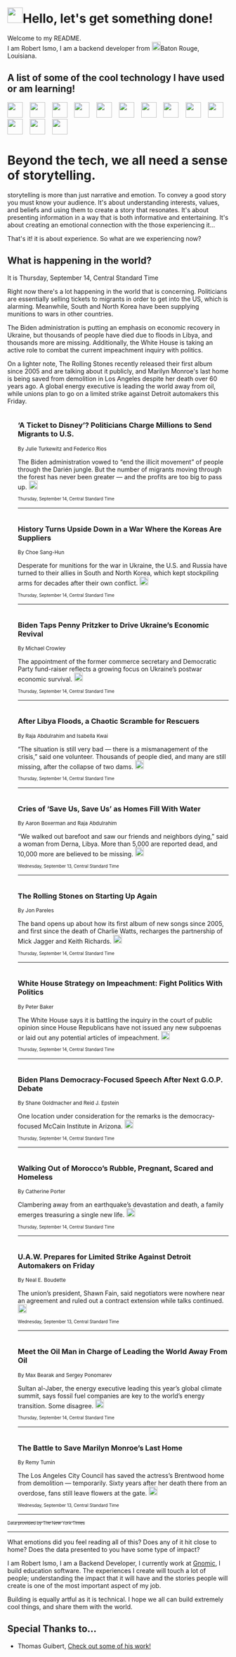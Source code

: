<h1><img src="https://emojis.slackmojis.com/emojis/images/1643514375/3493/hot-coffee.gif?1643514375" width="35"/>Hello, let's get something done!</h1>

<p>Welcome to my README.<br/>
I am Robert Ismo, I am a backend developer from <img src="https://emojis.slackmojis.com/emojis/images/1638395689/50435/moulin_rouge.png?1638395689" width="20"/>Baton Rouge, Louisiana.</p>
<h2>A list of some of the cool technology I have used or am learning!</h2>
<p>
<img src="https://emojis.slackmojis.com/emojis/images/1643516091/21142/meow_bongotap.gif?1643516091" width="35" alt="">
<img src="https://img.shields.io/badge/Favorite%20Frontend%20Framework-SvelteKit-f83903" alt="">
<img src="https://img.shields.io/badge/Second%20Favorite-Vue-40b581" alt="">
<img src="https://img.shields.io/badge/Most%20Used%20Runtime-Nodejs-78b061" alt="">
<img src="https://emojis.slackmojis.com/emojis/images/1643517416/34482/fire.gif?1643517416" width="35" alt="">
<img src="https://img.shields.io/badge/Javascript%20But%20Better-Typescript-0078ca" alt="">
<img src="https://img.shields.io/badge/Favorite%20Language-Elixir-3e244d" alt="">
<img src="https://img.shields.io/badge/Containerize%20Everything-Docker-6ac9ef" alt="">
<img src="https://emojis.slackmojis.com/emojis/images/1643514596/5999/meow_party.gif?1643514596" width="35" alt="">
<img src="https://img.shields.io/badge/API%20Love%20Language-Graphql-de32a5" alt="">
<img src="https://img.shields.io/badge/Our%20Favorite%20Version%20Controller-Git-e94f33" alt="">
<img src="https://img.shields.io/badge/Favorite%20Database-Redis-d42d1d" alt="">
<img src="https://emojis.slackmojis.com/emojis/images/1643514559/5584/deployparrot.gif?1643514559" width="35" alt="">
<img src="https://img.shields.io/badge/Container%20Interstate-RabbitMQ-f66200" alt="">
<img src="https://img.shields.io/badge/Gotta%20Learn-Kubernetes-316adf" alt="">
<img src="https://img.shields.io/badge/Really%20Mature%20Now-WASM-654fef" alt="">
<img src="https://emojis.slackmojis.com/emojis/images/1666642497/61942/dance_vibe.gif?1666642497" width="35" alt="">
<img src="https://img.shields.io/badge/For%20My%20M1-ARM64-657d96" alt="">
<img src="https://img.shields.io/badge/Loving%20This%20So%20Much-TailwindCSS-17bcb5" alt="">
<img src="https://img.shields.io/badge/Cool%20Build%20Tool-Vite-f9cb24" alt="">
<img src="https://emojis.slackmojis.com/emojis/images/1669231376/62819/working-on-it.gif?1669231376" width="35" alt="">
<img src="https://img.shields.io/badge/Fun%20and%20Easy%20Database-MongoDB-5f8c49" alt="">
<img src="https://img.shields.io/badge/JS%20Life%20Support-NPM-c73737" alt="">
<img src="https://img.shields.io/badge/I%20Liked%20It-DynamoDB-0073b9" alt="">
<img src="https://emojis.slackmojis.com/emojis/images/1643514045/46/question.gif?1643514045" width="35" alt="">
<img src="https://img.shields.io/badge/cool-React-60d6f9" alt="">
<img src="https://img.shields.io/badge/Future%20Big%20Project-Lambda-f37e00" alt="">
<img src="https://img.shields.io/badge/NPM%20But%20Better-PNPM-f1aa07" alt="">
<img src="https://emojis.slackmojis.com/emojis/images/1643514943/9662/fbwow.gif?1643514943" width="35" alt="">
<img src="https://img.shields.io/badge/First%20Language-C-662079" alt="">
<img src="https://img.shields.io/badge/Where%20I%20Deploy%20Frontend-Vercel-000000" alt="">
<img src="https://img.shields.io/badge/Who%20Does%20not%20Want%20an%20App-Swift-f9492a" alt="">
<img src="https://emojis.slackmojis.com/emojis/images/1643514058/151/javascript.png?1643514058" width="35" alt="">
<img src="https://img.shields.io/badge/cool-Python-fbd542" alt="">
<img src="https://img.shields.io/badge/Favorite%20Something-Stripe-656cdc" alt="">
<img src="https://img.shields.io/badge/Of%20Course-HTML5-ed6327" alt="">
<img src="https://emojis.slackmojis.com/emojis/images/1660415405/60731/bomb.gif?1660415405" width="35" alt="">
<img src="https://img.shields.io/badge/hate-CSS-2964ec" alt="">
<img src="https://img.shields.io/badge/Learning-CircleCI-141215" alt="">
<img src="https://img.shields.io/badge/Learning-Rust-fbbb3b" alt="">
<img src="https://emojis.slackmojis.com/emojis/images/1660415397/60712/writing-hand.gif?1660415397" width="35" alt="">
<img src="https://img.shields.io/badge/Dev%20Browser%20of%20Choice-Firefox-cc4e26" alt="">
<img src="https://img.shields.io/badge/Recoverying%20From%20Windows-UNIX-1781e3" alt="">
<img src="https://img.shields.io/badge/LOVE-LogSeq-90c1c2" alt="">
<img src="https://emojis.slackmojis.com/emojis/images/1643514066/223/kirby.gif?1643514066" width="35" alt="">
<img src="https://img.shields.io/badge/Daily%20Driver-MacOS-e6e6e8" alt="">
<img src="https://img.shields.io/badge/Git%20Server-Github-000000" alt="">
<img src="https://img.shields.io/badge/enjoyable-EC2-f17428" alt="">
<img src="https://emojis.slackmojis.com/emojis/images/1643514239/2069/excited.gif?1643514239" width="35" alt="">
</p>
<h1>Beyond the tech, we all need a sense of storytelling.</h1>
<p>storytelling is more than just narrative and emotion. To convey a good story you must know your audience. It's about understanding interests, values, and beliefs and using them to create a story that resonates. It's about presenting information in a way that is both informative and entertaining. It's about creating an emotional connection with the those experiencing it...</p>
<p>That's it! it is about experience. So what are we experiencing now?</p>
<h2>What is happening in the world?</h2>
<p>It is Thursday, September 14, Central Standard Time</p>
<p>
Right now there&#39;s a lot happening in the world that is concerning. Politicians are essentially selling tickets to migrants in order to get into the US, which is alarming. Meanwhile, South and North Korea have been supplying munitions to wars in other countries. 

The Biden administration is putting an emphasis on economic recovery in Ukraine, but thousands of people have died due to floods in Libya, and thousands more are missing. Additionally, the White House is taking an active role to combat the current impeachment inquiry with politics. 

On a lighter note, The Rolling Stones recently released their first album since 2005 and are talking about it publicly, and Marilyn Monroe&#39;s last home is being saved from demolition in Los Angeles despite her death over 60 years ago. A global energy executive is leading the world away from oil, while unions plan to go on a limited strike against Detroit automakers this Friday.</p>
<ol>
<img src="https://img.shields.io/badge/-world-blue" alt="">
<h3>‘A Ticket to Disney’? Politicians Charge Millions to Send Migrants to U.S.</h3>
<sub>By Julie Turkewitz and Federico Rios</sub>
<p>The Biden administration vowed to “end the illicit movement” of people through the Darién jungle. But the number of migrants moving through the forest has never been greater — and the profits are too big to pass up.  <a href="https://nyti.ms/46d90Hu"><img src="https://developer.nytimes.com/files/poweredby_nytimes_30b.png?v=1583354208352" height="20"></a></p>
<sub><sub>Thursday, September 14, Central Standard Time</sub></sub>
<hr/>
<img src="https://img.shields.io/badge/-world-blue" alt="">
<h3>History Turns Upside Down in a War Where the Koreas Are Suppliers</h3>
<sub>By Choe Sang-Hun</sub>
<p>Desperate for munitions for the war in Ukraine, the U.S. and Russia have turned to their allies in South and North Korea, which kept stockpiling arms for decades after their own conflict.  <a href="https://nyti.ms/3RlcHqA"><img src="https://developer.nytimes.com/files/poweredby_nytimes_30b.png?v=1583354208352" height="20"></a></p>
<sub><sub>Thursday, September 14, Central Standard Time</sub></sub>
<hr/>
<img src="https://img.shields.io/badge/-us-blue" alt="">
<h3>Biden Taps Penny Pritzker to Drive Ukraine’s Economic Revival</h3>
<sub>By Michael Crowley</sub>
<p>The appointment of the former commerce secretary and Democratic Party fund-raiser reflects a growing focus on Ukraine’s postwar economic survival.  <a href="https://nyti.ms/44XYbYJ"><img src="https://developer.nytimes.com/files/poweredby_nytimes_30b.png?v=1583354208352" height="20"></a></p>
<sub><sub>Thursday, September 14, Central Standard Time</sub></sub>
<hr/>
<img src="https://img.shields.io/badge/-world-blue" alt="">
<h3>After Libya Floods, a Chaotic Scramble for Rescuers</h3>
<sub>By Raja Abdulrahim and Isabella Kwai</sub>
<p>“The situation is still very bad — there is a mismanagement of the crisis,” said one volunteer. Thousands of people died, and many are still missing, after the collapse of two dams.  <a href="https://nyti.ms/3PlpHtG"><img src="https://developer.nytimes.com/files/poweredby_nytimes_30b.png?v=1583354208352" height="20"></a></p>
<sub><sub>Thursday, September 14, Central Standard Time</sub></sub>
<hr/>
<img src="https://img.shields.io/badge/-world-blue" alt="">
<h3>Cries of ‘Save Us, Save Us’ as Homes Fill With Water</h3>
<sub>By Aaron Boxerman and Raja Abdulrahim</sub>
<p>“We walked out barefoot and saw our friends and neighbors dying,” said a woman from Derna, Libya. More than 5,000 are reported dead, and 10,000 more are believed to be missing.  <a href="https://nyti.ms/3EElCM0"><img src="https://developer.nytimes.com/files/poweredby_nytimes_30b.png?v=1583354208352" height="20"></a></p>
<sub><sub>Wednesday, September 13, Central Standard Time</sub></sub>
<hr/>
<img src="https://img.shields.io/badge/-arts-blue" alt="">
<h3>The Rolling Stones on Starting Up Again</h3>
<sub>By Jon Pareles</sub>
<p>The band opens up about how its first album of new songs since 2005, and first since the death of Charlie Watts, recharges the partnership of Mick Jagger and Keith Richards.  <a href="https://nyti.ms/3r6yZBM"><img src="https://developer.nytimes.com/files/poweredby_nytimes_30b.png?v=1583354208352" height="20"></a></p>
<sub><sub>Thursday, September 14, Central Standard Time</sub></sub>
<hr/>
<img src="https://img.shields.io/badge/-us-blue" alt="">
<h3>White House Strategy on Impeachment: Fight Politics With Politics</h3>
<sub>By Peter Baker</sub>
<p>The White House says it is battling the inquiry in the court of public opinion since House Republicans have not issued any new subpoenas or laid out any potential articles of impeachment.  <a href="https://nyti.ms/3ZleQVg"><img src="https://developer.nytimes.com/files/poweredby_nytimes_30b.png?v=1583354208352" height="20"></a></p>
<sub><sub>Thursday, September 14, Central Standard Time</sub></sub>
<hr/>
<img src="https://img.shields.io/badge/-us-blue" alt="">
<h3>Biden Plans Democracy-Focused Speech After Next G.O.P. Debate</h3>
<sub>By Shane Goldmacher and Reid J. Epstein</sub>
<p>One location under consideration for the remarks is the democracy-focused McCain Institute in Arizona.  <a href="https://nyti.ms/3sV0K0A"><img src="https://developer.nytimes.com/files/poweredby_nytimes_30b.png?v=1583354208352" height="20"></a></p>
<sub><sub>Thursday, September 14, Central Standard Time</sub></sub>
<hr/>
<img src="https://img.shields.io/badge/-world-blue" alt="">
<h3>Walking Out of Morocco’s Rubble, Pregnant, Scared and Homeless</h3>
<sub>By Catherine Porter</sub>
<p>Clambering away from an earthquake’s devastation and death, a family emerges treasuring a single new life.  <a href="https://nyti.ms/48iRHXl"><img src="https://developer.nytimes.com/files/poweredby_nytimes_30b.png?v=1583354208352" height="20"></a></p>
<sub><sub>Thursday, September 14, Central Standard Time</sub></sub>
<hr/>
<img src="https://img.shields.io/badge/-business-blue" alt="">
<h3>U.A.W. Prepares for Limited Strike Against Detroit Automakers on Friday</h3>
<sub>By Neal E. Boudette</sub>
<p>The union’s president, Shawn Fain, said negotiators were nowhere near an agreement and ruled out a contract extension while talks continued.  <a href="https://nyti.ms/3Lp0InU"><img src="https://developer.nytimes.com/files/poweredby_nytimes_30b.png?v=1583354208352" height="20"></a></p>
<sub><sub>Wednesday, September 13, Central Standard Time</sub></sub>
<hr/>
<img src="https://img.shields.io/badge/-climate-blue" alt="">
<h3>Meet the Oil Man in Charge of Leading the World Away From Oil</h3>
<sub>By Max Bearak and Sergey Ponomarev</sub>
<p>Sultan al-Jaber, the energy executive leading this year’s global climate summit, says fossil fuel companies are key to the world’s energy transition. Some disagree.  <a href="https://nyti.ms/3RDtHIT"><img src="https://developer.nytimes.com/files/poweredby_nytimes_30b.png?v=1583354208352" height="20"></a></p>
<sub><sub>Thursday, September 14, Central Standard Time</sub></sub>
<hr/>
<img src="https://img.shields.io/badge/-us-blue" alt="">
<h3>The Battle to Save Marilyn Monroe’s Last Home</h3>
<sub>By Remy Tumin</sub>
<p>The Los Angeles City Council has saved the actress’s Brentwood home from demolition — temporarily. Sixty years after her death there from an overdose, fans still leave flowers at the gate.  <a href="https://nyti.ms/44PJIyb"><img src="https://developer.nytimes.com/files/poweredby_nytimes_30b.png?v=1583354208352" height="20"></a></p>
<sub><sub>Wednesday, September 13, Central Standard Time</sub></sub>
<hr/>
</ol>
<a href="https://developer.nytimes.com"><sub><sub>Data provided by The New York Times</sub></sub></a>
<hr/>
<p>What emotions did you feel reading all of this? Does any of it hit close to home? Does the data presented to you have some type of impact?</p>
<p>I am Robert Ismo, I am a Backend Developer, I currently work at <a href="https://gnomic.education/">Gnomic</a>, I build education software. The experiences I create will touch a lot of people; understanding the impact that it will have and the stories people will create is one of the most important aspect of my job.</p>
<p>Building is equally artful as it is technical. I hope we all can build extremely cool things, and share them with the world.</p>
<h2>Special Thanks to...</h2>
<ul>
<li>Thomas Guibert, <a href="https://github.com/thmsgbrt/thmsgbrt">Check out some of his work!</a></li>
</ul>